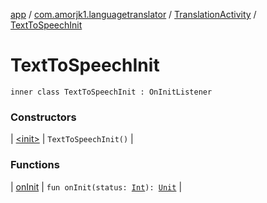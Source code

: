 [app](../../../index.md) / [com.amorjk1.languagetranslator](../../index.md) / [TranslationActivity](../index.md) / [TextToSpeechInit](./index.md)

# TextToSpeechInit

`inner class TextToSpeechInit : OnInitListener`

### Constructors

| [&lt;init&gt;](-init-.md) | `TextToSpeechInit()` |

### Functions

| [onInit](on-init.md) | `fun onInit(status: `[`Int`](https://kotlinlang.org/api/latest/jvm/stdlib/kotlin/-int/index.html)`): `[`Unit`](https://kotlinlang.org/api/latest/jvm/stdlib/kotlin/-unit/index.html) |

